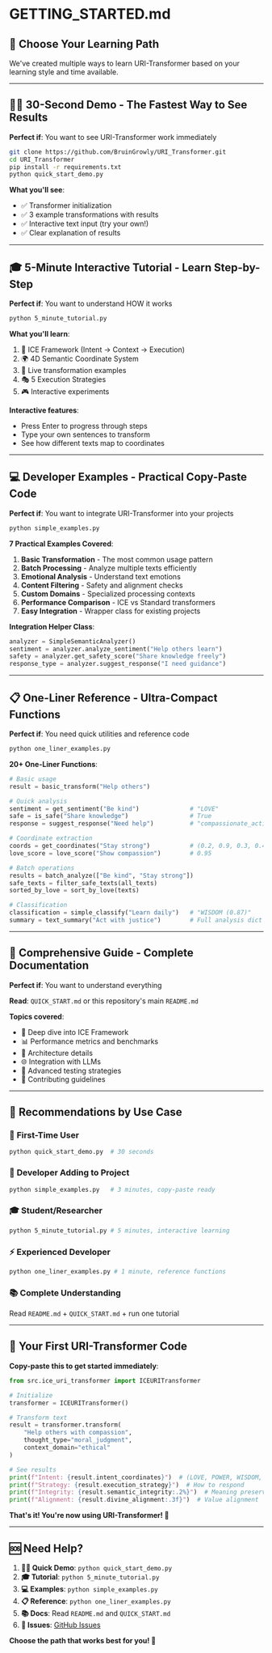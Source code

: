 # GETTING_STARTED.md

## 🎯 Choose Your Learning Path

We've created multiple ways to learn URI-Transformer based on your learning style and time available.

---

## 🏃‍♂️ **30-Second Demo** - The Fastest Way to See Results

**Perfect if**: You want to see URI-Transformer work immediately

```bash
git clone https://github.com/BruinGrowly/URI_Transformer.git
cd URI_Transformer
pip install -r requirements.txt
python quick_start_demo.py
```

**What you'll see**:
- ✅ Transformer initialization
- ✅ 3 example transformations with results
- ✅ Interactive text input (try your own!)
- ✅ Clear explanation of results

---

## 🎓 **5-Minute Interactive Tutorial** - Learn Step-by-Step

**Perfect if**: You want to understand HOW it works

```bash
python 5_minute_tutorial.py
```

**What you'll learn**:
1. 🧠 ICE Framework (Intent → Context → Execution)
2. 🌍 4D Semantic Coordinate System
3. 🔄 Live transformation examples
4. 🎭 5 Execution Strategies
5. 🎮 Interactive experiments

**Interactive features**:
- Press Enter to progress through steps
- Type your own sentences to transform
- See how different texts map to coordinates

---

## 💻 **Developer Examples** - Practical Copy-Paste Code

**Perfect if**: You want to integrate URI-Transformer into your projects

```bash
python simple_examples.py
```

**7 Practical Examples Covered**:

1. **Basic Transformation** - The most common usage pattern
2. **Batch Processing** - Analyze multiple texts efficiently
3. **Emotional Analysis** - Understand text emotions
4. **Content Filtering** - Safety and alignment checks
5. **Custom Domains** - Specialized processing contexts
6. **Performance Comparison** - ICE vs Standard transformers
7. **Easy Integration** - Wrapper class for existing projects

**Integration Helper Class**:
```python
analyzer = SimpleSemanticAnalyzer()
sentiment = analyzer.analyze_sentiment("Help others learn")
safety = analyzer.get_safety_score("Share knowledge freely")
response_type = analyzer.suggest_response("I need guidance")
```

---

## 📋 **One-Liner Reference** - Ultra-Compact Functions

**Perfect if**: You need quick utilities and reference code

```bash
python one_liner_examples.py
```

**20+ One-Liner Functions**:

```python
# Basic usage
result = basic_transform("Help others")

# Quick analysis
sentiment = get_sentiment("Be kind")              # "LOVE"
safe = is_safe("Share knowledge")                 # True
response = suggest_response("Need help")          # "compassionate_action"

# Coordinate extraction
coords = get_coordinates("Stay strong")           # (0.2, 0.9, 0.3, 0.4)
love_score = love_score("Show compassion")        # 0.95

# Batch operations
results = batch_analyze(["Be kind", "Stay strong"])
safe_texts = filter_safe_texts(all_texts)
sorted_by_love = sort_by_love(texts)

# Classification
classification = simple_classify("Learn daily")   # "WISDOM (0.87)"
summary = text_summary("Act with justice")        # Full analysis dict
```

---

## 📖 **Comprehensive Guide** - Complete Documentation

**Perfect if**: You want to understand everything

**Read**: `QUICK_START.md` or this repository's main `README.md`

**Topics covered**:
- 🧠 Deep dive into ICE Framework
- 📊 Performance metrics and benchmarks  
- 🔧 Architecture details
- 🌐 Integration with LLMs
- 🧪 Advanced testing strategies
- 🤝 Contributing guidelines

---

## 🎯 **Recommendations by Use Case**

### 👶 **First-Time User**
```bash
python quick_start_demo.py  # 30 seconds
```

### 🔧 **Developer Adding to Project**
```bash
python simple_examples.py   # 3 minutes, copy-paste ready
```

### 🎓 **Student/Researcher**
```bash
python 5_minute_tutorial.py # 5 minutes, interactive learning
```

### ⚡ **Experienced Developer**
```bash
python one_liner_examples.py # 1 minute, reference functions
```

### 📚 **Complete Understanding**
Read `README.md` + `QUICK_START.md` + run one tutorial

---

## 🚀 **Your First URI-Transformer Code**

**Copy-paste this to get started immediately**:

```python
from src.ice_uri_transformer import ICEURITransformer

# Initialize
transformer = ICEURITransformer()

# Transform text
result = transformer.transform(
    "Help others with compassion",
    thought_type="moral_judgment",
    context_domain="ethical"
)

# See results
print(f"Intent: {result.intent_coordinates}")  # (LOVE, POWER, WISDOM, JUSTICE)
print(f"Strategy: {result.execution_strategy}")  # How to respond
print(f"Integrity: {result.semantic_integrity:.2%}")  # Meaning preserved
print(f"Alignment: {result.divine_alignment:.3f}")  # Value alignment
```

**That's it! You're now using URI-Transformer! 🎉**

---

## 🆘 **Need Help?**

1. **🏃‍♂️ Quick Demo**: `python quick_start_demo.py`
2. **🎓 Tutorial**: `python 5_minute_tutorial.py`  
3. **💻 Examples**: `python simple_examples.py`
4. **📋 Reference**: `python one_liner_examples.py`
5. **📚 Docs**: Read `README.md` and `QUICK_START.md`
6. **🐛 Issues**: [GitHub Issues](https://github.com/BruinGrowly/URI_Transformer/issues)

**Choose the path that works best for you! 🌟**